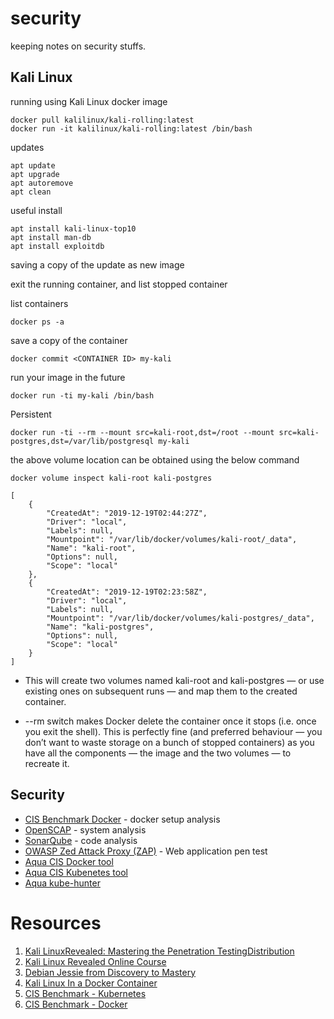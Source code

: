 # security

keeping notes on security stuffs.


## Kali Linux

running using Kali Linux docker image

```
docker pull kalilinux/kali-rolling:latest
docker run -it kalilinux/kali-rolling:latest /bin/bash
```

updates 

```
apt update
apt upgrade
apt autoremove
apt clean
```

useful install
```
apt install kali-linux-top10
apt install man-db
apt install exploitdb
```

saving a copy of the update as new image

exit the running container, and list stopped container

list containers
```
docker ps -a
```

save a copy of the container
```
docker commit <CONTAINER ID> my-kali
```

run your image in the future
```
docker run -ti my-kali /bin/bash
```

Persistent

```
docker run -ti --rm --mount src=kali-root,dst=/root --mount src=kali-postgres,dst=/var/lib/postgresql my-kali
```

the above volume location can be obtained using the below command

```
docker volume inspect kali-root kali-postgres

[
    {
        "CreatedAt": "2019-12-19T02:44:27Z",
        "Driver": "local",
        "Labels": null,
        "Mountpoint": "/var/lib/docker/volumes/kali-root/_data",
        "Name": "kali-root",
        "Options": null,
        "Scope": "local"
    },
    {
        "CreatedAt": "2019-12-19T02:23:58Z",
        "Driver": "local",
        "Labels": null,
        "Mountpoint": "/var/lib/docker/volumes/kali-postgres/_data",
        "Name": "kali-postgres",
        "Options": null,
        "Scope": "local"
    }
]
```

- This will create two volumes named kali-root and kali-postgres — or use existing ones on subsequent runs — and map them to the created container.

- --rm switch makes Docker delete the container once it stops (i.e. once you exit the shell). This is perfectly fine (and preferred behaviour — you don’t want to waste storage on a bunch of stopped containers) as you have all the components — the image and the two volumes — to recreate it.

## Security

- [CIS Benchmark Docker](https://github.com/docker/docker-bench-security) - docker setup analysis
- [OpenSCAP](https://www.open-scap.org/) - system analysis 
- [SonarQube](https://www.sonarqube.org/) - code analysis
- [OWASP Zed Attack Proxy (ZAP)](https://www.owasp.org/index.php/OWASP_Zed_Attack_Proxy_Project) - Web application pen test
- [Aqua CIS Docker tool](https://github.com/aquasecurity/docker-bench)
- [Aqua CIS Kubenetes tool](https://github.com/aquasecurity/kube-bench)
- [Aqua kube-hunter](https://github.com/aquasecurity/kube-hunter)


# Resources
1. [Kali LinuxRevealed: Mastering the Penetration TestingDistribution](https://kali.training/downloads/Kali-Linux-Revealed-1st-edition.pdf)
2. [Kali Linux Revealed Online Course](https://kali.training/lessons/introduction/)
3. [Debian Jessie from Discovery to Mastery](https://debian-handbook.info/get/now/)
4. [Kali Linux In a Docker Container](https://medium.com/@airman604/kali-linux-in-a-docker-container-5a06311624eb)
5. [CIS Benchmark - Kubernetes](https://www.cisecurity.org/benchmark/kubernetes/)
6. [CIS Benchmark - Docker](https://www.cisecurity.org/benchmark/docker/)

